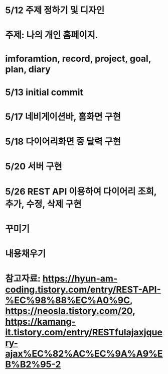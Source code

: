 # 5/12 주제 정하기 및 디자인

# 주제: 나의 개인 홈페이지.

# imforamtion, record, project, goal, plan, diary

# 5/13 initial commit

# 5/17 네비게이션바, 홈화면 구현

# 5/18 다이어리화면 중 달력 구현

# 5/20 서버 구현

# 5/26 REST API 이용하여 다이어리 조회, 추가, 수정, 삭제 구현

# 꾸미기

# 내용채우기

# 참고자료: https://hyun-am-coding.tistory.com/entry/REST-API-%EC%98%88%EC%A0%9C, https://neosla.tistory.com/20, https://kamang-it.tistory.com/entry/RESTfulajaxjquery-ajax%EC%82%AC%EC%9A%A9%EB%B2%95-2
